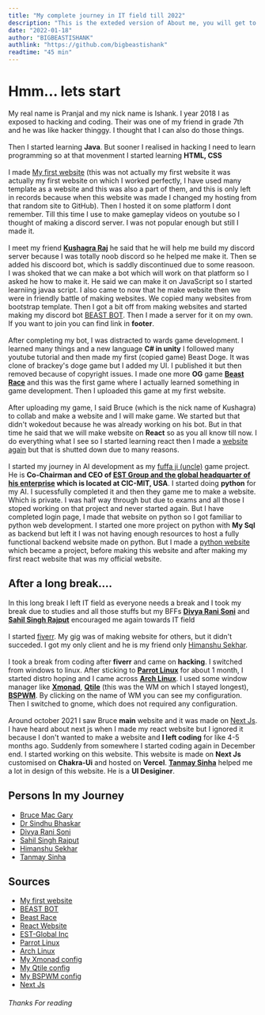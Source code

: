 ```yaml
---
title: "My complete journey in IT field till 2022"
description: "This is the exteded version of About me, you will get to know every single detail about my IT field journey till 2022"
date: "2022-01-18"
author: "BIGBEASTISHANK"
authlink: "https://github.com/bigbeastishank"
readtime: "45 min"
---
```


# Hmm... lets start

My real name is Pranjal and my nick name is Ishank. I year 2018 I as exposed to hacking and coding. Their was one of my friend in grade 7th and he was like hacker thinggy. I thought that I can also do those things.
\
\
Then I started learning **Java**. But sooner I realised in hacking I need to learn programming so at that movenment I started learning **HTML, CSS**
\
\
I made [My first website](https://bigbeastishank.github.io/Website-first-try/) (this was not actually my first website it was actually my first website on which I worked perfectly, I have used many template as a website and this was also a part of them, and this is only left in records because when this website was made I changed my hosting from that random site to GitHub). Then I hosted it on some platform I dont remember. Till this time I use to make gameplay videos on youtube so I thought of making a discord server. I was not popular enough but still I made it.
\
\
I meet my friend **[Kushagra Raj](https://kushagraraj.me)** he said that he will help me build my discord server because I was totally noob discord so he helped me make it. Then se added his discoord bot, which is saddly discontinued due to some reasoon. I was shoked that we can make a bot which will work on that platform so I asked he how to make it. He said we can make it on JavaScript so I started learniing javaa script. I also came to now that he make website then we were in friendly battle of making websites. We copied many websites from bootstrap template. Then I got a bit off from making websites and started making my discord bot [BEAST BOT](https://top.gg/bot/709984874924081174). Then I made a server for it on my own. If you want to join you can find link in **footer**.
\
\
After completing my bot, I was distracted to wards game development. I learned many things and a new language **C# in unity** I followed many youtube tutorial and then made my first (copied game) Beast Doge. It was clone of brackey's doge game but I added my UI. I published it but then removed because of copyright issues. I made one more **OG** game **[Beast Race](https://github.com/BIGBEASTISHANK/Beast-Race)** and this was the first game where I actually learned something in game development. Then I uploaded this game at my first website.
\
\
After uploading my game, I said Bruce (which is the nick name of Kushagra) to collab and make a website and I will make game. We started but that didn't wokedout because he was already working on his bot. But in that time he said that we will make website on **React** so as you all know till now. I do everything what I see so I started learning react then I made a [website again](https://github.com/bigbeastishank.github.io) but that is shutted down due to many reasons.
\
\
I started my journey in AI development as my [fuffa ji (uncle)](https://twitter.com/sinrkb) game project. He is **Co-Chairman and CEO of [EST Group and the global headquarter of his enterprise](https://www.estglobalinc.com/) which is located at CIC-MIT, USA**. I started doing **python** for my AI. I sucessfully completed it and then they game me to make a website. Which is private. I was half way through but due to exams and all those I stoped working on that project and never started again. But I have completed login page, I made that website on python so I got familiar to python web development. I started one more project on python with **My Sql** as backend but left it I was not having enough resources to host a fully functional backend website made on python. But I made a [python website](https://bigbeastishank.herokuapp.com) which became a project, before making this website and after making my first react website that was my official website.

## After a long break....

In this long break I left IT field as everyone needs a break and I took my break due to studies and all those stuffs but my BFFs **[Divya Rani Soni](https://instagram.com/divyarani9464)** and **[Sahil Singh Rajput](https://www.instagram.com/_sahil__singh__rajput_/)** encouraged me again towards IT field
\
\
I started [fiverr](https://fiverr.com/bigbeastishank). My gig was of making website for others, but it didn't succeded. I got my only client and he is my friend only [Himanshu Sekhar](https://www.instagram.com/himanxhhu/).
\
\
I took a break from coding after **fiverr** and came on **hacking**. I switched from windows to linux. After sticking to **[Parrot Linux](https://parrotsec.org)** for about 1 month, I started distro hoping and I came across **[Arch Linux](https://archlinux.org)**. I used some window manager like **[Xmonad](https://github.com/BIGBEASTISHANK/xmonad-dotfiles-1.0)**, **[Qtile](https://github.com/BIGBEASTISHANK/qtile-dotfiles-3.0)** (this was the WM on which I stayed longest), **[BSPWM](https://github.com/BIGBEASTISHANK/bspwm-dotfiles-1.0)**. By clicking on the name of WM you can see my configuration. Then I switched to gnome, which does not required any configuration.
\
\
Around october 2021 I saw Bruce **main** website and it was made on [Next Js](https://nextjs.org). I have heard about next js when I made my react website but I ignored it because I don't wanted to make a website and **I left coding** for like 4-5 months ago. Suddenly from somewhere I started coding again in December end. I started working on this website. This website is made on **Next Js** customised on **Chakra-Ui** and hosted on **Vercel**. **[Tanmay Sinha](https://github.com/tanmaysinha14)** helped me a lot in design of this website. He is a **UI Desiginer**.

## Persons In my Journey

- [Bruce Mac Gary](https://kushagraraj.me)
- [Dr Sindhu Bhaskar](https://twitter.com/sinrkb)
- [Divya Rani Soni](https://instagram.com/divyarani9464)
- [Sahil Singh Rajput](https://www.instagram.com/_sahil__singh__rajput_/)
- [Himanshu Sekhar](https://www.instagram.com/himanxhhu/)
- [Tanmay Sinha](https://github.com/tanmaysinha14)

## Sources

- [My first website](https://bigbeastishank.github.io/Website-first-try/)
- [BEAST BOT](https://top.gg/bot/709984874924081174)
- [Beast Race](https://github.com/BIGBEASTISHANK/Beast-Race)
- [React Website](https://github.com/bigbeastishank.github.io)
- [EST-Global Inc](https://www.estglobalinc.com/)
- [Parrot Linux](https://parrotsec.org)
- [Arch Linux](https://archlinux.org)
- [My Xmonad config](https://github.com/BIGBEASTISHANK/xmonad-dotfiles-1.0)
- [My Qtile config](https://github.com/BIGBEASTISHANK/qtile-dotfiles-3.0)
- [My BSPWM config](https://github.com/BIGBEASTISHANK/bspwm-dotfiles-1.0)
- [Next Js](https://nextjs.org)

###### Thanks For reading
